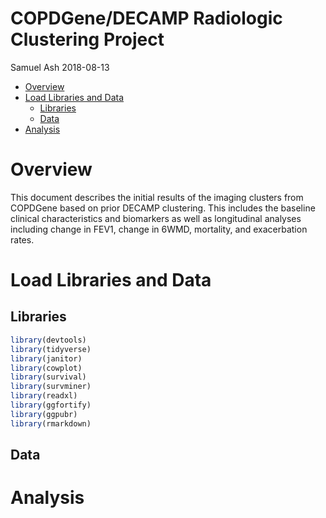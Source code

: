 COPDGene/DECAMP Radiologic Clustering Project
================
Samuel Ash
2018-08-13

-   [Overview](#overview)
-   [Load Libraries and Data](#load-libraries-and-data)
    -   [Libraries](#libraries)
    -   [Data](#data)
-   [Analysis](#analysis)

Overview
========

This document describes the initial results of the imaging clusters from COPDGene based on prior DECAMP clustering. This includes the baseline clinical characteristics and biomarkers as well as longitudinal analyses including change in FEV1, change in 6WMD, mortality, and exacerbation rates.

Load Libraries and Data
=======================

Libraries
---------

``` r
library(devtools)
library(tidyverse)
library(janitor)
library(cowplot)
library(survival)
library(survminer)
library(readxl)
library(ggfortify)
library(ggpubr)
library(rmarkdown)
```

Data
----

Analysis
========
